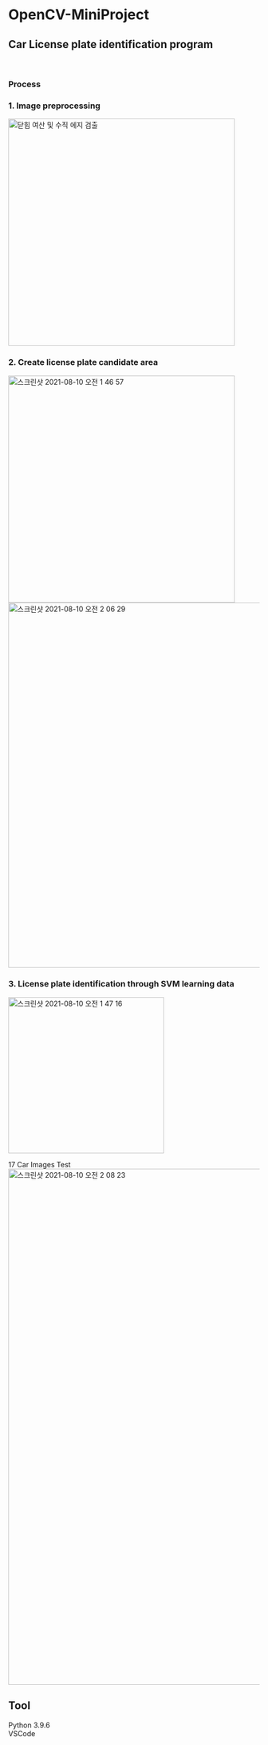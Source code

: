 # OpenCV-MiniProject

## Car License plate identification program
<br/>

### Process
### 1. Image preprocessing
<img width="454" alt="닫힘 여산 및 수직 에지 검출" src="https://user-images.githubusercontent.com/85235063/128740947-6a6aa2cc-7abd-4179-ab63-5c3118f78dfc.png">

### 2. Create license plate candidate area
<img width="454" alt="스크린샷 2021-08-10 오전 1 46 57" src="https://user-images.githubusercontent.com/85235063/128743222-2124fc48-3484-4f67-a8c0-9b1a02b5291b.png">
<img width="730" alt="스크린샷 2021-08-10 오전 2 06 29" src="https://user-images.githubusercontent.com/85235063/128745714-46c559f6-0832-410e-8e7e-985a29a48cd4.png">

### 3. License plate identification through SVM learning data
<img width="312" alt="스크린샷 2021-08-10 오전 1 47 16" src="https://user-images.githubusercontent.com/85235063/128745447-f6063981-faff-4b68-84b0-b9587879c7ac.png">


17 Car Images Test
<img width="1032" alt="스크린샷 2021-08-10 오전 2 08 23" src="https://user-images.githubusercontent.com/85235063/128746070-ab40013c-e2b7-4e7d-a380-fdf9719efc87.png">



## Tool
Python 3.9.6<br/>
VSCode

